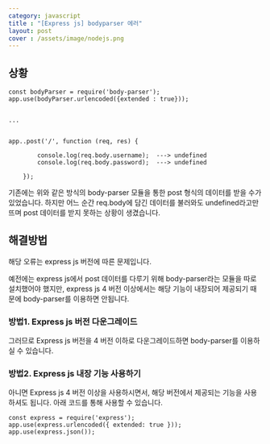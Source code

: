 ```yaml
---
category: javascript
title : "[Express js] bodyparser 에러"
layout: post
cover : /assets/image/nodejs.png
---
```


## 상황

```
const bodyParser = require('body-parser');
app.use(bodyParser.urlencoded({extended : true}));


...


app..post('/', function (req, res) {
        
        console.log(req.body.username);  ---> undefined
        console.log(req.body.password);  ---> undefined
        
    });

```
기존에는 위와 같은 방식의 body-parser 모듈을 통한 post 형식의 데이터를 받을 수가 있었습니다. 하지만 어느 순간 req.body에 담긴 데이터를 불러와도 undefined라고만 뜨며 post 데이터를 받지 못하는 상황이 생겼습니다.

## 해결방법

해당 오류는 express js 버전에 따른 문제입니다.

예전에는 express js에서 post 데이터를 다루기 위해 body-parser라는 모듈을 따로 설치했어야 했지만, express js 4 버전 이상에서는 해당 기능이 내장되어 제공되기 때문에 body-parser를 이용하면 안됩니다.

### 방법1. Express js 버전 다운그레이드
그러므로 Express js 버전을 4 버전 이하로 다운그레이드하면 body-parser를 이용하실 수 있습니다.

### 방법2. Express js 내장 기능 사용하기
아니면 Express js 4 버전 이상을 사용하시면서, 해당 버전에서 제공되는 기능을 사용하셔도 됩니다. 아래 코드를 통해 사용할 수 있습니다.

```
const express = require('express');
app.use(express.urlencoded({ extended: true }));
app.use(express.json());
```